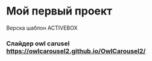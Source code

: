 # Мой первый проект
Верска шаблон ACTIVEBOX
### Слайдер owl carusel https://owlcarousel2.github.io/OwlCarousel2/
